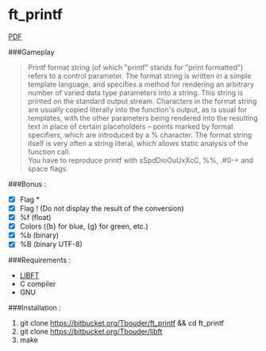 # ft_printf

[PDF](https://mega.nz/#!VxAWmZSa!mD6758M1O06xHDIL-loe0mCVd6_R179JIar4kGiVA68)  

###Gameplay  
>Printf format string (of which "printf" stands for "print formatted") refers to a control parameter. The format string is written in a simple template language, and specifies a method for rendering an arbitrary number of varied data type parameters into a string. This string is printed on the standard output stream. Characters in the format string are usually copied literally into the function's output, as is usual for templates, with the other parameters being rendered into the resulting text in place of certain placeholders – points marked by format specifiers, which are introduced by a % character. The format string itself is very often a string literal, which allows static analysis of the function call.  
>You have to reproduce printf with sSpdDioOuUxXcC, %%, .#0-+ and space flags.  

###Bonus :  
- [x] Flag *  
- [x] Flag ! (Do not display the result of the conversion)  
- [x] %f (float)  
- [x] Colors ({b} for blue, {g} for green, etc.)  
- [x] %b (binary)  
- [x] %B (binary UTF-8)  

###Requirements :  
- [LIBFT](https://bitbucket.org/Tbouder/libft)  
- C compiler  
- GNU  

###Installation :  
1. git clone https://bitbucket.org/Tbouder/ft_printf && cd ft_printf  
2. git clone https://bitbucket.org/Tbouder/libft  
3. make  
